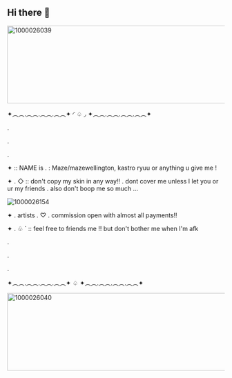 ## Hi there 👋

<img width="1175" height="180" alt="1000026039" src="https://github.com/user-attachments/assets/f0f75f78-5630-4aa6-a3f0-0b2c66f1016a" />

✦︵︵.︵︵.︵︵.︵︵✦ ◜ ♤ ◞  ✦︵︵.︵︵.︵︵.︵︵✦ 

.

.

.

✦ :: NAME is . : Maze/mazewellington, kastro ryuu or anything u give me !

✦ . ◇ :: don't copy my skin in any way!! . dont cover me unless I let you or ur my friends . also don't boop me so much ... 

![1000026154](https://github.com/user-attachments/assets/a979e60a-9be9-449c-939f-2c295d324819)

✦ .  artists . ♡ . commission open with almost all payments!!

✦ . ♧ `  :: feel free to friends me !! but don't bother me when I'm afk 

.

.

.

✦︵︵.︵︵.︵︵.︵︵✦ ♤ ✦︵︵.︵︵.︵︵.︵︵✦ 

<img width="1175" height="180" alt="1000026040" src="https://github.com/user-attachments/assets/25cf4e1a-efbe-4116-8706-3177d90972a9" />
